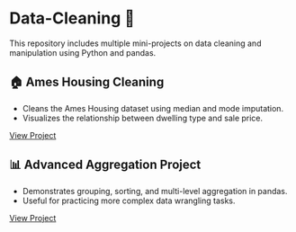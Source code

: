 # Data-Cleaning 🧼

This repository includes multiple mini-projects on data cleaning and manipulation using Python and pandas.

## 🏠 Ames Housing Cleaning
- Cleans the Ames Housing dataset using median and mode imputation.
- Visualizes the relationship between dwelling type and sale price.

[View Project](./Ames-Housing-Cleaning)

## 📊 Advanced Aggregation Project
- Demonstrates grouping, sorting, and multi-level aggregation in pandas.
- Useful for practicing more complex data wrangling tasks.

[View Project](./Advanced-Aggregation-Project)
